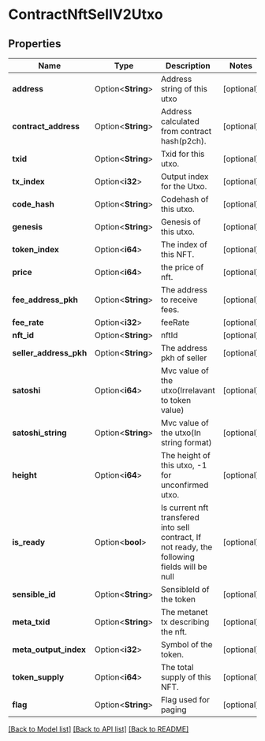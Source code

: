 # ContractNftSellV2Utxo

## Properties

Name | Type | Description | Notes
------------ | ------------- | ------------- | -------------
**address** | Option<**String**> | Address string of this utxo | [optional]
**contract_address** | Option<**String**> | Address calculated from contract hash(p2ch). | [optional]
**txid** | Option<**String**> | Txid for this utxo. | [optional]
**tx_index** | Option<**i32**> | Output index for the Utxo. | [optional]
**code_hash** | Option<**String**> | Codehash of this utxo. | [optional]
**genesis** | Option<**String**> | Genesis of this utxo. | [optional]
**token_index** | Option<**i64**> | The index of this NFT. | [optional]
**price** | Option<**i64**> | the price of nft. | [optional]
**fee_address_pkh** | Option<**String**> | The address to receive fees. | [optional]
**fee_rate** | Option<**i32**> | feeRate | [optional]
**nft_id** | Option<**String**> | nftId | [optional]
**seller_address_pkh** | Option<**String**> | The address pkh of seller | [optional]
**satoshi** | Option<**i64**> | Mvc value of the utxo(Irrelavant to token value) | [optional]
**satoshi_string** | Option<**String**> | Mvc value of the utxo(In string format) | [optional]
**height** | Option<**i64**> | The height of this utxo, -1 for unconfirmed utxo. | [optional]
**is_ready** | Option<**bool**> | Is current nft transfered into sell contract, If not ready, the following fields will be null | [optional]
**sensible_id** | Option<**String**> | SensibleId of the token | [optional]
**meta_txid** | Option<**String**> | The metanet tx describing the nft. | [optional]
**meta_output_index** | Option<**i32**> | Symbol of the token. | [optional]
**token_supply** | Option<**i64**> | The total supply of this NFT. | [optional]
**flag** | Option<**String**> | Flag used for paging | [optional]

[[Back to Model list]](../README.md#documentation-for-models) [[Back to API list]](../README.md#documentation-for-api-endpoints) [[Back to README]](../README.md)


